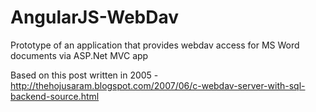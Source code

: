 # AngularJS-WebDav
Prototype of an application that provides webdav access for MS Word documents via ASP.Net MVC app

Based on this post written in 2005 - http://thehojusaram.blogspot.com/2007/06/c-webdav-server-with-sql-backend-source.html
